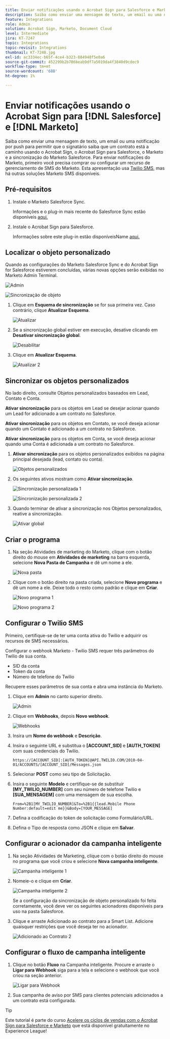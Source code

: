 ```yaml
---
title: Enviar notificações usando o Acrobat Sign para Salesforce e Marketo
description: Saiba como enviar uma mensagem de texto, um email ou uma notificação por push para permitir que o signatário saiba que um contrato está a caminho
feature: Integrations
role: Admin
solution: Acrobat Sign, Marketo, Document Cloud
level: Intermediate
jira: KT-7247
topic: Integrations
topic-revisit: Integrations
thumbnail: KT-7248.jpg
exl-id: ac3334ec-b65f-4ce4-b323-884948f5e0a6
source-git-commit: 452299b2b786beab9df7a5019da4f3840d9cdec9
workflow-type: tm+mt
source-wordcount: '688'
ht-degree: 1%

---
```


# Enviar notificações usando o Acrobat Sign para [!DNL Salesforce] e [!DNL Marketo]

Saiba como enviar uma mensagem de texto, um email ou uma notificação por push para permitir que o signatário saiba que um contrato está a caminho usando o Acrobat Sign, o Acrobat Sign para Salesforce, o Marketo e a sincronização do Marketo Salesforce. Para enviar notificações do Marketo, primeiro você precisa comprar ou configurar um recurso de gerenciamento de SMS do Marketo. Esta apresentação usa [Twilio SMS](https://launchpoint.marketo.com/twilio/twilio-sms-for-marketo/), mas há outras soluções Marketo SMS disponíveis.

## Pré-requisitos

1. Instale o Marketo Salesforce Sync.

   Informações e o plug-in mais recente do Salesforce Sync estão disponíveis [aqui.](https://experienceleague.adobe.com/docs/marketo/using/product-docs/crm-sync/salesforce-sync/understanding-the-salesforce-sync.html)

1. Instale o Acrobat Sign para Salesforce.

   Informações sobre este plug-in estão disponíveisName [aqui.](https://helpx.adobe.com/ca/sign/using/salesforce-integration-installation-guide.html)

## Localizar o objeto personalizado

Quando as configurações do Marketo Salesforce Sync e do Acrobat Sign for Salesforce estiverem concluídas, várias novas opções serão exibidas no Marketo Admin Terminal.

![Admin](assets/adminTab.png)

![Sincronização de objeto](assets/salesforceAdmin.png)

1. Clique em **Esquema de sincronização** se for sua primeira vez. Caso contrário, clique **Atualizar Esquema**.

   ![Atualizar](assets/refreshSchema1.png)

1. Se a sincronização global estiver em execução, desative clicando em **Desativar sincronização global**.

   ![Desabilitar](assets/disableGlobal.png)

1. Clique em **Atualizar Esquema**.

   ![Atualizar 2](assets/refreshSchema2.png)

## Sincronizar os objetos personalizados

No lado direito, consulte Objetos personalizados baseados em Lead, Contato e Conta.

**Ativar sincronização** para os objetos em Lead se desejar acionar quando um Lead for adicionado a um contrato no Salesforce.

**Ativar sincronização** para os objetos em Contato, se você deseja acionar quando um Contato é adicionado a um contrato no Salesforce.

**Ativar sincronização** para os objetos em Conta, se você deseja acionar quando uma Conta é adicionada a um contrato no Salesforce.

1. **Ativar sincronização** para os objetos personalizados exibidos na página principal desejada (lead, contato ou conta).

   ![Objetos personalizados](assets/customObjects.png)

1. Os seguintes ativos mostram como **Ativar sincronização**.

   ![Sincronização personalizada 1](assets/customObjectSync1.png)

   ![Sincronização personalizada 2](assets/customObjectSync2.png)

1. Quando terminar de ativar a sincronização nos Objetos personalizados, reative a sincronização.

   ![Ativar global](assets/enableGlobal.png)

## Criar o programa

1. Na seção Atividades de marketing do Marketo, clique com o botão direito do mouse em **Atividades de marketing** na barra esquerda, selecione **Nova Pasta de Campanha** e dê um nome a ele.

   ![Nova pasta](assets/newFolder.png)

1. Clique com o botão direito na pasta criada, selecione **Novo programa** e dê um nome a ele. Deixe todo o resto como padrão e clique em **Criar**.

   ![Novo programa 1](assets/newProgram1.png)

   ![Novo programa 2](assets/newProgram2.png)

## Configurar o Twilio SMS

Primeiro, certifique-se de ter uma conta ativa do Twilio e adquirir os recursos de SMS necessários.

Configurar o webhook Marketo - Twilio SMS requer três parâmetros do Twilio de sua conta.

- SID da conta
- Token da conta
- Número de telefone do Twilio

Recupere esses parâmetros de sua conta e abra uma instância do Marketo.

1. Clique em **Admin** no canto superior direito.

   ![Admin](assets/adminTab.png)

1. Clique em **Webhooks**, depois **Novo webhook**.

   ![Webhooks](assets/webhooks.png)

1. Insira um **Nome do webhook** e **Descrição**.

1. Insira o seguinte URL e substitua o **[ACCOUNT_SID]** e **[AUTH_TOKEN]** com suas credenciais do Twilio.

   ```
   https://[ACCOUNT_SID]:[AUTH_TOKEN]@API.TWILIO.COM/2010-04-01/ACCOUNTS/[ACCOUNT_SID]/Messages.json
   ```

1. Selecionar **POST** como seu tipo de Solicitação.

1. Insira o seguinte **Modelo** e certifique-se de substituir **[MY_TWILIO_NUMBER]** com seu número de telefone Twilio e **[SUA_MENSAGEM]** com uma mensagem de sua escolha.

   ```
   From=%2B1[MY_TWILIO_NUMBER]&To=%2B1{{lead.Mobile Phone Number:default=edit me}}&Body=[YOUR_MESSAGE]
   ```

1. Defina a codificação do token de solicitação como Formulário/URL.

1. Defina o Tipo de resposta como JSON e clique em **Salvar**.

## Configurar o acionador da campanha inteligente

1. Na seção Atividades de Marketing, clique com o botão direito do mouse no programa que você criou e selecione **Nova campanha inteligente**.

   ![Campanha inteligente 1](assets/smartCampaign1.png)

1. Nomeie-o e clique em **Criar**.

   ![Campanha inteligente 2](assets/smartCampaign3.png)

   Se a configuração da sincronização de objeto personalizado foi feita corretamente, você deve ver os seguintes acionadores disponíveis para uso na pasta Salesforce.

1. Clique e arraste Adicionado ao contrato para a Smart List. Adicione quaisquer restrições que você deseja ter no acionador.

   ![Adicionado ao Contrato 2](assets/addedToAgreement2.png)

## Configurar o fluxo de campanha inteligente

1. Clique no botão **Fluxo** na Campanha inteligente. Procure e arraste o **Ligar para Webhook** siga para a tela e selecione o webhook que você criou na seção anterior.

   ![Ligar para Webhook](assets/callWebhook.png)

1. Sua campanha de aviso por SMS para clientes potenciais adicionados a um contrato está configurada.

>[!TIP]
>
>Este tutorial é parte do curso [Acelere os ciclos de vendas com o Acrobat Sign para Salesforce e Marketo](https://experienceleague.adobe.com/?recommended=Sign-U-1-2021.1) que está disponível gratuitamente no Experience League!